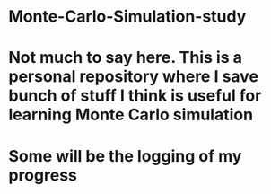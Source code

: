 # Monte-Carlo-Simulation-study
# Not much to say here. This is a personal repository where I save bunch of stuff I think is useful for learning Monte Carlo simulation
# Some will be the logging of my progress
